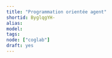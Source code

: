 ```yaml
---
title: "Programmation orientée agent"
shortid: ByglqgYH-
alias:
model:
tags:
node: ["coglab"]
draft: yes
---
```


